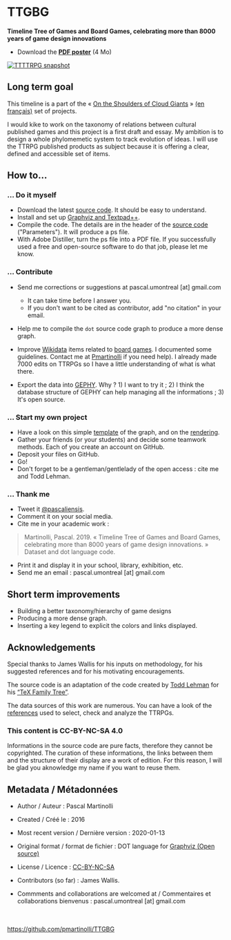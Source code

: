 # TTGBG
**Timeline Tree of Games and Board Games, celebrating more than 8000 years of game design innovations**

* Download the **[PDF poster](https://github.com/pmartinolli/TTGBG/blob/master/files/ttgbg.pdf)** (4 Mo)

[![TTTTRPG snapshot](https://github.com/pmartinolli/TTTTRPG/blob/master/files/ttgbg-snapshot.png)](https://github.com/pmartinolli/TTTTRPG/blob/master/files/ttgbg.pdf)

## Long term goal

This timeline is a part of the « [On the Shoulders of Cloud Giants](http://zotrpg.blogspot.com/search/label/on%20the%20shoulders%20of%20dwarves) » [(en français)](https://jdr.hypotheses.org/category/sur-epaules-geants-nuages) set of projects. 

I would kike to work on the taxonomy of relations between cultural published games and this project is a first draft and essay. My ambition is to design a whole phylomemetic system to track evolution of ideas. I will use the TTRPG published products as subject because it is offering a clear, defined and accessible set of items.

## How to... 

### ... Do it myself 

* Download the latest [source code](https://github.com/pmartinolli/TTTTRPG/blob/master/files/ttgbg.gv). It should be easy to understand.
* Install and set up [Graphviz and Textpad++](http://zotrpg.blogspot.com/2016/05/creating-graph-for-od.html).
* Compile the code. The details are in the header of the [source code](https://github.com/pmartinolli/TTTTRPG/blob/master/files/ttgbg.gv) ("Parameters"). It will produce a ps file.
* With Adobe Distiller, turn the ps file into a PDF file. If you successfully used a free and open-source software to do that job, please let me know. 

### ... Contribute

* Send me corrections or suggestions at pascal.umontreal [at] gmail.com 
  * It can take time before I answer you.
  * If you don't want to be cited as contributor, add "no citation" in your email.

* Help me to compile the `dot` source code graph to produce a more dense graph.

* Improve [Wikidata](https://www.wikidata.org) items related to [board games](https://www.wikidata.org/wiki/Wikidata:WikiProject_Board_Games). I documented some guidelines. Contact me at [Pmartinolli](https://www.wikidata.org/wiki/User:Pmartinolli) if you need help). I already made 7000 edits on TTRPGs so I have a little understanding of what is what there.
  
* Export the data into [GEPHY](https://gephi.org/). Why ? 1) I want to try it ; 2) I think the database structure of GEPHY can help managing all the informations ; 3) It's open source.

### ... Start my own project

* Have a look on this simple [template](https://github.com/pmartinolli/TTTTRPG/blob/master/files/template.gv) of the graph, and on the [rendering](https://github.com/pmartinolli/TTTTRPG/blob/master/files/template.png).
* Gather your friends (or your students) and decide some teamwork methods. Each of you create an account on GitHub. 
* Deposit your files on GitHub.
* Go!
* Don't forget to be a gentleman/gentlelady of the open access : cite me and Todd Lehman.

### ... Thank me

- Tweet it [@pascaliensis](https://twitter.com/Pascaliensis).
- Comment it on your social media.
- Cite me in your academic work : 
> Martinolli, Pascal. 2019. « Timeline Tree of Games and Board Games, celebrating more than 8000 years of game design innovations. » Dataset and dot language code.
- Print it and display it in your school, library, exhibition, etc.
- Send me an email : pascal.umontreal [at] gmail.com

## Short term improvements

- Building a better taxonomy/hierarchy of game designs
- Producing a more dense graph.
- Inserting a key legend to explicit the colors and links displayed.


## Acknowledgements 

Special thanks to James Wallis for his inputs on methodology, for his suggested references and for his motivating encouragements.

The source code is an adaptation of the code created by [Todd Lehman](https://tex.stackexchange.com/users/8499/todd-lehman) for his [“TeX Family Tree”](https://tex.stackexchange.com/questions/42594/tex-family-tree-with-timeline). 

The data sources of this work are numerous. You can have a look of the [references](https://github.com/pmartinolli/TTTTRPG/blob/master/files/ttgbg-sources.md) used to select, check and analyze the TTRPGs.



### This content is CC-BY-NC-SA 4.0 

Informations in the source code are pure facts, therefore they cannot be copyrighted. The curation of these informations, the links between them and the structure of their display are a work of edition. For this reason, I will be glad you aknowledge my name if you want to reuse them.


## Metadata / Métadonnées

* Author / Auteur : Pascal Martinolli

* Created / Créé le : 2016

* Most recent version / Dernière version : 2020-01-13

* Original format / format de fichier : DOT language for [Graphviz (Open source)](https://www.graphviz.org/)

* License / Licence : [CC-BY-NC-SA](https://creativecommons.org/licenses/by-nc-sa/4.0/)

* Contributors (so far) : James Wallis.

* Commments and collaborations are welcomed at / Commentaires et collaborations bienvenus : pascal.umontreal [at] gmail.com



\
\
https://github.com/pmartinolli/TTGBG 
